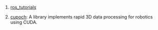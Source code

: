 1. [ros_tutorials](https://github.com/ros/ros_tutorials)

2. [cupoch](https://github.com/neka-nat/cupoch): A library implements rapid 3D data processing for robotics using CUDA.
